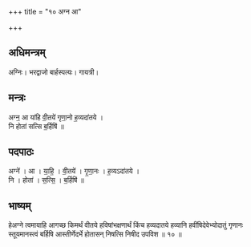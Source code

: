 +++
title = "१० अग्न आ"

+++
## अधिमन्त्रम्
अग्निः। भरद्वाजो बार्हस्पत्यः। गायत्री।

## मन्त्रः
अग्न॒ आ या॑हि वी॒तये॑ गृणा॒नो ह॒व्यदा॑तये ।  
नि होता॑ सत्सि ब॒र्हिषि॑ ॥

## पदपाठः
अग्ने॑ । आ । या॒हि॒ । वी॒तये॑ । गृ॒णा॒नः । ह॒व्यऽदा॑तये ।  
नि । होता॑ । स॒त्सि॒ । ब॒र्हिषि॑ ॥

## भाष्यम्
हेअग्ने त्वमायाहि आगच्छ किमर्थं वीतये हविषांभक्षणार्थं किंच हव्यदातये हव्यानि हवींषिदेवेभ्योदातुं गृणानः स्तूयमानस्त्वं बर्हिषि आस्तीर्णेदर्भे होतासन् निषत्सि निषीद उपविश ॥ १० ॥